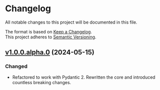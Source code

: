 # Changelog

All notable changes to this project will be documented in this file.

The format is based on [Keep a Changelog](http://keepachangelog.com/en/1.0.0/).<br/>
This project adheres to [Semantic Versioning](http://semver.org/spec/v2.0.0.html).

<!-- insertion marker -->

## [v1.0.0.alpha.0](https://github.com/bswck/configzen/tree/v1.0.0.alpha.0) (2024-05-15)


### Changed

- Refactored to work with Pydantic 2. Rewritten the core and introduced countless breaking
  changes.
